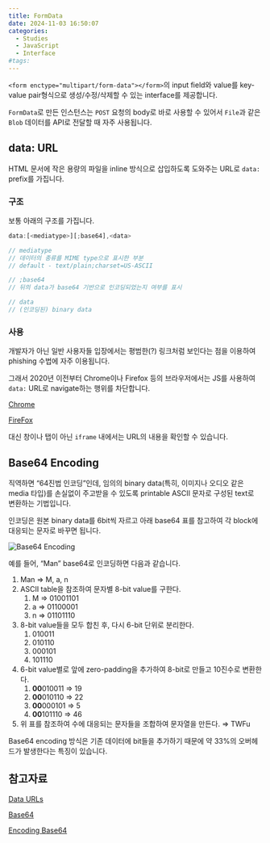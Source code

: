 ```yaml
---
title: FormData
date: 2024-11-03 16:50:07
categories:
  - Studies
  - JavaScript
  - Interface
#tags:
---
```

`<form enctype="multipart/form-data"></form>`의 input field와 value를 key-value pair형식으로 생성/수정/삭제할 수 있는 interface를 제공합니다.

`FormData`로 만든 인스턴스는 `POST` 요청의 body로 바로 사용할 수 있어서 `File`과 같은 `Blob` 데이터를 API로 전달할 때 자주 사용됩니다.

## data: URL

HTML 문서에 작은 용량의 파일을 inline 방식으로 삽입하도록 도와주는 URL로 `data:` prefix를 가집니다.

### 구조

보통 아래의 구조를 가집니다.

```js
data:[<mediatype>][;base64],<data>

// mediatype
// 데이터의 종류를 MIME type으로 표시한 부분
// default - text/plain;charset=US-ASCII

// ;base64
// 뒤의 data가 base64 기반으로 인코딩되었는지 여부를 표시

// data
// (인코딩된) binary data
```

### 사용

개발자가 아닌 일반 사용자들 입장에서는 평범한(?) 링크처럼 보인다는 점을 이용하여 phishing 수법에 자주 이용됩니다.

그래서 2020년 이전부터 Chrome이나 Firefox 등의 브라우저에서는 JS를 사용하여 `data:` URL로 navigate하는 행위를 차단합니다.

[Chrome](https://ourcodeworld.com/articles/read/682/what-does-the-not-allowed-to-navigate-top-frame-to-data-url-javascript-exception-means-in-google-chrome)

[FireFox](https://blog.mozilla.org/security/2017/11/27/blocking-top-level-navigations-data-urls-firefox-59/)

대신 창이나 탭이 아닌 `iframe` 내에서는 URL의 내용을 확인할 수 있습니다.

## Base64 Encoding

직역하면 “64진법 인코딩”인데, 임의의 binary data(특히, 이미지나 오디오 같은 media 타입)를 손실없이 주고받을 수 있도록 printable ASCII 문자로 구성된 text로 변환하는 기법입니다.

인코딩은 원본 binary data를 6bit씩 자르고 아래 base64 표를 참고하여 각 block에 대응되는 문자로 바꾸면 됩니다.

![Base64 Encoding](/images/base64_encoding.png)

예를 들어, “Man” base64로 인코딩하면 다음과 같습니다.

1. Man ⇒ M, a, n
2. ASCII table을 참조하여 문자별 8-bit value를 구한다.
    1. M ⇒ 01001101
    2. a ⇒ 01100001
    3. n ⇒ 01101110
3. 8-bit value들을 모두 합친 후, 다시 6-bit 단위로 분리한다.
    1. 010011
    2. 010110
    3. 000101
    4. 101110
4. 6-bit value별로 앞에 zero-padding을 추가하여 8-bit로 만들고 10진수로 변환한다.
    1. **00**010011 ⇒ 19
    2. **00**010110 ⇒ 22
    3. **00**000101 ⇒ 5
    4. **00**101110 ⇒ 46
5. 위 표를 참조하여 수에 대응되는 문자들을 조합하여 문자열을 만든다. ⇒ TWFu

Base64 encoding 방식은 기존 데이터에 bit들을 추가하기 때문에 약 33%의 오버헤드가 발생한다는 특징이 있습니다.

## 참고자료

[Data URLs](https://developer.mozilla.org/en-US/docs/Web/HTTP/Basics_of_HTTP/Data_URLs)

[Base64](https://developer.mozilla.org/en-US/docs/Glossary/Base64)

[Encoding Base64](https://developercookie.wordpress.com/2019/12/29/encoding-base-64/)
